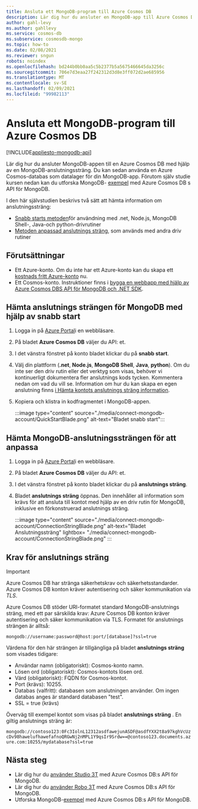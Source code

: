 ```yaml
---
title: Ansluta ett MongoDB-program till Azure Cosmos DB
description: Lär dig hur du ansluter en MongoDB-app till Azure Cosmos DB genom att hämta anslutnings strängen från Azure Portal
author: gahl-levy
ms.author: gahllevy
ms.service: cosmos-db
ms.subservice: cosmosdb-mongo
ms.topic: how-to
ms.date: 02/08/2021
ms.reviewer: sngun
robots: noindex
ms.openlocfilehash: bd244b0bb0aa5c5b2377b5a5675466645da3256c
ms.sourcegitcommit: 706e7d3eaa27f242312d3d8e3ff072d2ae685956
ms.translationtype: MT
ms.contentlocale: sv-SE
ms.lasthandoff: 02/09/2021
ms.locfileid: "99982113"
---
```

# <a name="connect-a-mongodb-application-to-azure-cosmos-db"></a>Ansluta ett MongoDB-program till Azure Cosmos DB
[!INCLUDE[appliesto-mongodb-api](includes/appliesto-mongodb-api.md)]

Lär dig hur du ansluter MongoDB-appen till en Azure Cosmos DB med hjälp av en MongoDB-anslutningssträng. Du kan sedan använda en Azure Cosmos-databas som datalager för din MongoDB-app. Förutom själv studie kursen nedan kan du utforska MongoDB- [exempel](mongodb-samples.md) med Azure Cosmos DB s API för MongoDB.

I den här självstudien beskrivs två sätt att hämta information om anslutningssträng:

- [Snabb starts metoden](#get-the-mongodb-connection-string-by-using-the-quick-start)för användning med .net, Node.js, MongoDB Shell-, Java-och python-drivrutiner
- [Metoden anpassad anslutnings sträng](#get-the-mongodb-connection-string-to-customize), som används med andra driv rutiner

## <a name="prerequisites"></a>Förutsättningar

- Ett Azure-konto. Om du inte har ett Azure-konto kan du skapa ett [kostnads fritt Azure-konto](https://azure.microsoft.com/free/) nu.
- Ett Cosmos-konto. Instruktioner finns i [bygga en webbapp med hjälp av Azure Cosmos DBS API för MongoDB och .NET SDK](create-mongodb-dotnet.md).

## <a name="get-the-mongodb-connection-string-by-using-the-quick-start"></a>Hämta anslutnings strängen för MongoDB med hjälp av snabb start

1. Logga in på [Azure Portal](https://portal.azure.com)i en webbläsare.
2. På bladet **Azure Cosmos DB** väljer du API: et.
3. I det vänstra fönstret på konto bladet klickar du på **snabb start**.
4. Välj din plattform (**.net**, **Node.js**, **MongoDB Shell**, **Java**, **python**). Om du inte ser den driv rutin eller det verktyg som visas, behöver vi kontinuerligt dokumentera fler anslutnings kods tycken. Kommentera nedan om vad du vill se. Information om hur du kan skapa en egen anslutning finns [i Hämta kontots anslutnings sträng information](#get-the-mongodb-connection-string-to-customize).
5. Kopiera och klistra in kodfragmentet i MongoDB-appen.

    :::image type="content" source="./media/connect-mongodb-account/QuickStartBlade.png" alt-text="Bladet snabb start":::

## <a name="get-the-mongodb-connection-string-to-customize"></a>Hämta MongoDB-anslutningssträngen för att anpassa

1. Logga in på [Azure Portal](https://portal.azure.com)i en webbläsare.
2. På bladet **Azure Cosmos DB** väljer du API: et.
3. I det vänstra fönstret på konto bladet klickar du på **anslutnings sträng**.
4. Bladet **anslutnings sträng** öppnas. Den innehåller all information som krävs för att ansluta till kontot med hjälp av en driv rutin för MongoDB, inklusive en förkonstruerad anslutnings sträng.

   :::image type="content" source="./media/connect-mongodb-account/ConnectionStringBlade.png" alt-text="Bladet Anslutningssträng" lightbox= "./media/connect-mongodb-account/ConnectionStringBlade.png" :::

## <a name="connection-string-requirements"></a>Krav för anslutnings sträng

> [!Important]
> Azure Cosmos DB har stränga säkerhetskrav och säkerhetsstandarder. Azure Cosmos DB konton kräver autentisering och säker kommunikation via *TLS*.

Azure Cosmos DB stöder URI-formatet standard MongoDB-anslutnings sträng, med ett par särskilda krav: Azure Cosmos DB konton kräver autentisering och säker kommunikation via TLS. Formatet för anslutnings strängen är alltså:

`mongodb://username:password@host:port/[database]?ssl=true`

Värdena för den här strängen är tillgängliga på bladet **anslutnings sträng** som visades tidigare:

* Användar namn (obligatoriskt): Cosmos-konto namn.
* Lösen ord (obligatoriskt): Cosmos-kontots lösen ord.
* Värd (obligatoriskt): FQDN för Cosmos-kontot.
* Port (krävs): 10255.
* Databas (valfritt): databasen som anslutningen använder. Om ingen databas anges är standard databasen "test".
* SSL = true (krävs)

Överväg till exempel kontot som visas på bladet **anslutnings sträng** . En giltig anslutnings sträng är:

`mongodb://contoso123:0Fc3IolnL12312asdfawejunASDF@asdfYXX2t8a97kghVcUzcDv98hawelufhawefafnoQRGwNj2nMPL1Y9qsIr9Srdw==@contoso123.documents.azure.com:10255/mydatabase?ssl=true`

## <a name="next-steps"></a>Nästa steg

- Lär dig hur du [använder Studio 3T](mongodb-mongochef.md) med Azure Cosmos DB:s API för MongoDB.
- Lär dig hur du [använder Robo 3T](mongodb-robomongo.md) med Azure Cosmos DB:s API för MongoDB.
- Utforska MongoDB-[exempel](mongodb-samples.md) med Azure Cosmos DB:s API för MongoDB.
